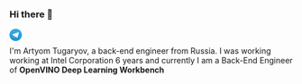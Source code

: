 ### Hi there 👋

<a href="https://t.me/artyomtugaryov/">
  <img align="left" alt="Artyom's Telegram" width="22px" src="./assets/tg.svg.webp" />
</a>
</br>

I'm Artyom Tugaryov, a back-end engineer from Russia. I was working working at Intel Corporation 6 years and currently I am a Back-End Engineer of **OpenVINO Deep Learning Workbench** 
